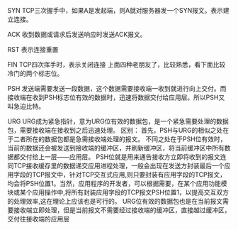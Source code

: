 SYN
TCP三次握手中，如果A是发起端，则A就对服务器发一个SYN报文。表示建立连接。

ACK
收到数据或请求后发送响应时发送ACK报文。

RST
表示连接重置

FIN
TCP四次挥手时，表示关闭连接
上面四种老朋友了，比较熟悉，看下面比较冷门的两个标志位。

PSH
发送端需要发送一段数据，这个数据需要接收端一收到就进行向上交付。而接收端在收到PSH标志位有效的数据时，迅速将数据交付给应用层。所以PSH又叫急迫比特。

URG
URG成为紧急指针，意为URG位有效的数据包，是一个紧急需要处理的数据包，需要接收端在接收到之后迅速处理。
区别：
首先，PSH与URG的相似之处在于二者所在的数据包都是急需接收端处理的报文。
不同之处在于PSH位有效时，当前的数据还会被发送到接收端的缓冲区，并刷新缓冲区，将当前缓冲区中所有数据都交付给上一层——应用层。
PSH位就是用来通告接收方立即将收到的报文连同TCP接收缓存里的数据递交应用进程处理，一般会出现在发送方封装最后一个应用字段的TCP报文中，针对TCP交互式应用,则只要封装有应用字段的TCP报文，均会将PSH位置1。当然，应用程序的开发者，可以根据需要，在某个应用功能模块或某个应用操作中,将所有封装应用字段的TCP报文PSH位置1，以提高交互双方的处理效率,这在理论上应该也是可行的。
URG位有效的数据包也是在当前报文需要接收端立即处理，但是当前报文不需要经过接收端的缓冲区，直接越过缓冲区，交付往接收端的应用层

